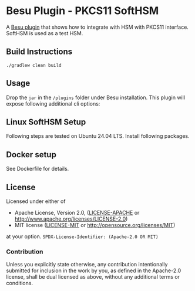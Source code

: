 # Besu Plugin - PKCS11 SoftHSM

A [Besu plugin](https://besu.hyperledger.org/private-networks/reference/plugin-api-interfaces) that shows how to 
integrate with HSM with PKCS11 interface. SoftHSM is used as a test HSM.

## Build Instructions
```shell
./gradlew clean build
```

## Usage

Drop the `jar` in the `/plugins` folder under Besu installation. This plugin will expose following additional cli 
options:

## Linux SoftHSM Setup
Following steps are tested on Ubuntu 24.04 LTS. Install following packages.

## Docker setup 
See Dockerfile for details.

## License

Licensed under either of

* Apache License, Version 2.0, ([LICENSE-APACHE](LICENSE-APACHE-2.0) or <http://www.apache.org/licenses/LICENSE-2.0>)
* MIT license ([LICENSE-MIT](LICENSE-MIT) or <http://opensource.org/licenses/MIT>)

at your option.
`SPDX-License-Identifier: (Apache-2.0 OR MIT)`

### Contribution

Unless you explicitly state otherwise, any contribution intentionally submitted for inclusion in the work by you, as 
defined in the Apache-2.0 license, shall be dual licensed as above, without any additional terms or conditions.